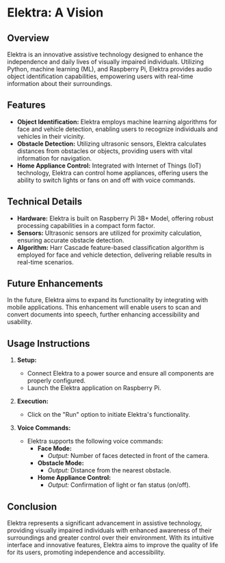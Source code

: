 # Elektra: A Vision

## Overview

Elektra is an innovative assistive technology designed to enhance the independence and daily lives of visually impaired individuals. Utilizing Python, machine learning (ML), and Raspberry Pi, Elektra provides audio object identification capabilities, empowering users with real-time information about their surroundings.

## Features

- **Object Identification:** Elektra employs machine learning algorithms for face and vehicle detection, enabling users to recognize individuals and vehicles in their vicinity.
- **Obstacle Detection:** Utilizing ultrasonic sensors, Elektra calculates distances from obstacles or objects, providing users with vital information for navigation.
- **Home Appliance Control:** Integrated with Internet of Things (IoT) technology, Elektra can control home appliances, offering users the ability to switch lights or fans on and off with voice commands.

## Technical Details

- **Hardware:** Elektra is built on Raspberry Pi 3B+ Model, offering robust processing capabilities in a compact form factor.
- **Sensors:** Ultrasonic sensors are utilized for proximity calculation, ensuring accurate obstacle detection.
- **Algorithm:** Harr Cascade feature-based classification algorithm is employed for face and vehicle detection, delivering reliable results in real-time scenarios.

## Future Enhancements

In the future, Elektra aims to expand its functionality by integrating with mobile applications. This enhancement will enable users to scan and convert documents into speech, further enhancing accessibility and usability.

## Usage Instructions

1. **Setup:**
    - Connect Elektra to a power source and ensure all components are properly configured.
    - Launch the Elektra application on Raspberry Pi.

2. **Execution:**
    - Click on the "Run" option to initiate Elektra's functionality.

3. **Voice Commands:**
    - Elektra supports the following voice commands:
        - **Face Mode:** 
            - *Output:* Number of faces detected in front of the camera.
        - **Obstacle Mode:**
            - *Output:* Distance from the nearest obstacle.
        - **Home Appliance Control:**
            - *Output:* Confirmation of light or fan status (on/off).

## Conclusion

Elektra represents a significant advancement in assistive technology, providing visually impaired individuals with enhanced awareness of their surroundings and greater control over their environment. With its intuitive interface and innovative features, Elektra aims to improve the quality of life for its users, promoting independence and accessibility.
